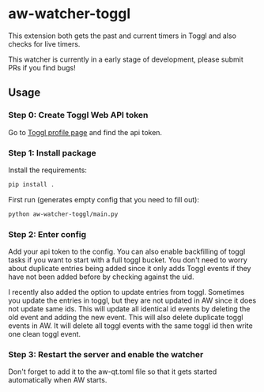 aw-watcher-toggl
==================

This extension both gets the past and current timers in Toggl and also checks for live timers.

This watcher is currently in a early stage of development, please submit PRs if you find bugs!


## Usage

### Step 0: Create Toggl Web API token

Go to [Toggl profile page](https://track.toggl.com/profile) and find the api token.

### Step 1: Install package

Install the requirements:

```sh
pip install .
```

First run (generates empty config that you need to fill out):
```sh
python aw-watcher-toggl/main.py
```

### Step 2: Enter config

Add your api token to the config. You can also enable backfilling of toggl tasks if you want to start with a full toggl bucket. You don't need to worry about duplicate entries being added since it only adds Toggl events if they have not been added before by checking against the uid.

I recently also added the option to update entries from toggl. Sometimes you update the entries in toggl, but they are not updated in AW since it does not update same ids. This will update all identical id events by deleting the old event and adding the new event. This will also delete duplicate toggl events in AW. It will delete all toggl events with the same toggl id then write one clean toggl event.

### Step 3: Restart the server and enable the watcher

Don't forget to add it to the aw-qt.toml file so that it gets started automatically when AW starts. 


